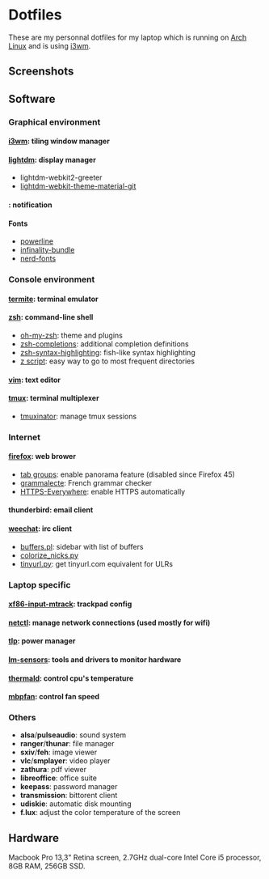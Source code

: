 # Dotfiles

These are my personnal dotfiles for my laptop which is running on [Arch Linux](https://www.archlinux.org/) and is using [i3wm](http://i3wm.org/).

## Screenshots

## Software

### Graphical environment

#### [i3wm](http://i3wm.org/): tiling window manager

#### [lightdm](https://www.freedesktop.org/wiki/Software/LightDM/): display manager

- lightdm-webkit2-greeter
- [lightdm-webkit-theme-material-git](https://github.com/artur9010/lightdm-webkit-material)

#### : notification

#### Fonts

- [powerline](https://github.com/powerline/fonts)
- [infinality-bundle](https://wiki.archlinux.org/index.php/Infinality)
- [nerd-fonts](https://github.com/ryanoasis/nerd-fonts)

### Console environment

#### [termite](https://github.com/thestinger/termite): terminal emulator

#### [zsh](http://www.zsh.org/): command-line shell

- [oh-my-zsh](https://github.com/robbyrussell/oh-my-zsh): theme and plugins
- [zsh-completions](https://github.com/zsh-users/zsh-completions): additional completion definitions
- [zsh-syntax-highlighting](https://github.com/zsh-users/zsh-syntax-highlighting): fish-like syntax highlighting
- [z script](https://github.com/rupa/z): easy way to go to most frequent directories

#### [vim](http://www.vim.org/): text editor

#### [tmux](https://tmux.github.io/): terminal multiplexer

- [tmuxinator](https://github.com/tmuxinator/tmuxinator): manage tmux sessions

### Internet

#### [firefox](https://www.mozilla.org/en-US/firefox/desktop/): web brower

- [tab groups](https://addons.mozilla.org/en-us/firefox/addon/tab-groups-panorama/): enable panorama feature (disabled since Firefox 45)
- [grammalecte](https://addons.mozilla.org/en-US/firefox/addon/grammalecte-fr/): French grammar checker
- [HTTPS-Everywhere](https://addons.mozilla.org/en-US/firefox/addon/https-everywhere/): enable HTTPS automatically

#### thunderbird: email client

#### [weechat](https://weechat.org/): irc client

- [buffers.pl](https://weechat.org/scripts/source/buffers.pl.html/): sidebar with list of buffers
- [colorize_nicks.py](https://weechat.org/scripts/source/colorize_nicks.py.html/)
- [tinyurl.py](https://weechat.org/scripts/source/tinyurl.py.html/): get tinyurl.com equivalent for ULRs

### Laptop specific

#### [xf86-input-mtrack](https://github.com/p2rkw/xf86-input-mtrack): trackpad config

#### [netctl](https://github.com/joukewitteveen/netctl): manage network connections (used mostly for wifi)

#### [tlp](http://linrunner.de/en/tlp/tlp.html): power manager

#### [lm-sensors](lm-sensors.org): tools and drivers to monitor hardware

#### [thermald](https://github.com/01org/thermal_daemon): control cpu's temperature

#### [mbpfan](https://github.com/dgraziotin/mbpfan): control fan speed

### Others

   - **alsa**/**pulseaudio**: sound system
   - **ranger**/**thunar**: file manager
   - **sxiv**/**feh**: image viewer
   - **vlc**/**smplayer**: video player
   - **zathura**: pdf viewer
   - **libreoffice**: office suite
   - **keepass**: password manager
   - **transmission**: bittorent client
   - **udiskie**: automatic disk mounting
   - **f.lux**: adjust the color temperature of the screen

## Hardware

Macbook Pro 13,3" Retina screen, 2.7GHz dual-core Intel Core i5 processor, 8GB RAM, 256GB SSD.
